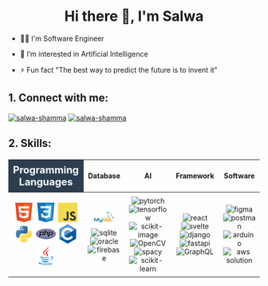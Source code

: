 <h1 align="center">Hi there 👋, I'm Salwa</h1>

-  👩‍💼 I'm Software Engineer

- 🌱 I’m interested in Artificial Intelligence

- ⚡ Fun fact "The best way to predict the future is to invent it"

<h2 align="left">1. Connect with me:</h2>
<p align="left">
  <a href="https://www.linkedin.com/in/salwa-shamma-592340218/" target="blank"><img align="center" src="https://img.shields.io/badge/LinkedIn-0077B5?style=for-the-badge&logo=linkedin&logoColor=white" alt="salwa-shamma" /></a>
  <a href="mailto: salwaramezshamma@gmail.com" target="blank"><img align="center" src="https://img.shields.io/badge/Gmail-D14836?style=for-the-badge&logo=gmail&logoColor=white" alt="salwa-shamma"/></a>
</p>
<h2 align="left">2. Skills:</h2>
<table style="border-collapse: collapse; width: 100%; margin-top: 20px;">
  <thead>
    <tr>
      <th style="background-color: #2c3e50; color: white; font-weight: bold; font-size: 20px; padding: 8px; text-align: center;">Programming Languages</th>
      <th style="padding: 8px; text-align: center;">Database</th>
      <th style="padding: 8px; text-align: center;">AI</th>
      <th style="padding: 8px; text-align: center;">Framework</th>
      <th style="padding: 8px; text-align: center;">Software</th>
    </tr>
  </thead>
  <tbody>
    <tr>
      <td style="padding: 8px; vertical-align: middle; text-align: center;">
        <img src="https://raw.githubusercontent.com/devicons/devicon/master/icons/html5/html5-original.svg" alt="html" width="40" height="40"/>
        <img src="https://raw.githubusercontent.com/devicons/devicon/master/icons/css3/css3-original.svg" alt="css" width="40" height="40"/>
        <img src="https://raw.githubusercontent.com/devicons/devicon/master/icons/javascript/javascript-original.svg" alt="javascript" width="40" height="40"/>
        <img src="https://raw.githubusercontent.com/devicons/devicon/master/icons/python/python-original.svg" alt="python" width="40" height="40"/>
        <img src="https://raw.githubusercontent.com/devicons/devicon/master/icons/php/php-original.svg" alt="php" width="40" height="40"/>  
        <img src="https://raw.githubusercontent.com/devicons/devicon/master/icons/c/c-original.svg" alt="c" width="40" height="40"/> 
        <img src="https://raw.githubusercontent.com/devicons/devicon/master/icons/java/java-original.svg" alt="java" width="40" height="40"/> 
      </td>
      <td style="padding: 8px; vertical-align: middle; text-align: center;">
        <img src="https://raw.githubusercontent.com/devicons/devicon/master/icons/mysql/mysql-original-wordmark.svg" alt="mysql" width="40" height="40"/> 
        <img src="https://www.vectorlogo.zone/logos/sqlite/sqlite-icon.svg" alt="sqlite" width="40" height="40"/>
        <img src="https://www.vectorlogo.zone/logos/oracle/oracle-icon.svg" alt="oracle" width="40" height="40"/>
        <img src="https://www.vectorlogo.zone/logos/firebase/firebase-icon.svg" alt="firebase" width="40" height="40"/>
      </td>
      <td style="padding: 8px; vertical-align: middle; text-align: center;">
        <img src="https://www.vectorlogo.zone/logos/pytorch/pytorch-icon.svg" alt="pytorch" width="40" height="40"/> 
        <img src="https://www.vectorlogo.zone/logos/tensorflow/tensorflow-icon.svg" alt="tensorflow" width="40" height="40"/>
        <img src="https://upload.wikimedia.org/wikipedia/commons/3/38/Scikit-image_logo.png" alt="scikit-image" width="40" height="40"/>
        <img src="https://www.vectorlogo.zone/logos/opencv/opencv-icon.svg" alt="OpenCV" width="40" height="40"/>
        <img src="https://upload.wikimedia.org/wikipedia/commons/8/88/SpaCy_logo.svg" alt="spacy" width="40" height="40"/>
        <img src="https://upload.wikimedia.org/wikipedia/commons/0/05/Scikit_learn_logo_small.svg" alt="scikit-learn" width="40" height="40"/>
      </td>
      <td style="padding: 8px; vertical-align: middle; text-align: center;">
        <img src="https://www.vectorlogo.zone/logos/reactjs/reactjs-icon.svg" alt="react" width="40" height="40"/>
        <img src="https://www.vectorlogo.zone/logos/sveltetechnology/sveltetechnology-icon.svg" alt="svelte" width="40" height="40"/>
        <img src="https://www.vectorlogo.zone/logos/djangoproject/djangoproject-icon.svg" alt="django" width="40" height="40"/>
        <img src="https://github.com/gilbarbara/logos/blob/main/logos/fastapi-icon.svg" alt="fastapi" width="40" height="40"/>
        <img src="https://www.vectorlogo.zone/logos/graphql/graphql-icon.svg" alt="GraphQL" width="40" height="40"/>
      </td>
      <td style="padding: 8px; vertical-align: middle; text-align: center;">
        <img src="https://www.vectorlogo.zone/logos/figma/figma-icon.svg" alt="figma" width="40" height="40"/>
        <img src="https://www.vectorlogo.zone/logos/getpostman/getpostman-icon.svg" alt="postman" width="40" height="40"/>
        <img src="https://www.vectorlogo.zone/logos/arduino/arduino-icon.svg" alt="arduino" width="40" height="40"/>
        <img src="https://www.vectorlogo.zone/logos/amazon_aws/amazon_aws-icon.svg" alt="aws solution" width="40" height="40"/>
      </td>
    </tr>
  </tbody>
</table>
